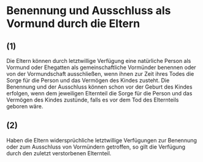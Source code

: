 # Benennung und Ausschluss als Vormund durch die Eltern



## (1)

 Die Eltern können durch letztwillige Verfügung eine natürliche Person als Vormund oder Ehegatten als gemeinschaftliche Vormünder benennen oder von der Vormundschaft ausschließen, wenn ihnen zur Zeit ihres Todes die Sorge für die Person und das Vermögen des Kindes zusteht. Die Benennung und der Ausschluss können schon vor der Geburt des Kindes erfolgen, wenn dem jeweiligen Elternteil die Sorge für die Person und das Vermögen des Kindes zustünde, falls es vor dem Tod des Elternteils geboren wäre.

## (2)

 Haben die Eltern widersprüchliche letztwillige Verfügungen zur Benennung oder zum Ausschluss von Vormündern getroffen, so gilt die Verfügung durch den zuletzt verstorbenen Elternteil. 

